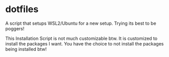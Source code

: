 # dotfiles
A script that setups WSL2/Ubuntu for a new setup. Trying its best to be poggers!

This Installation Script is not much customizable btw.
It is customized to install the packages I want. You have the choice to not install the packages being installed btw!